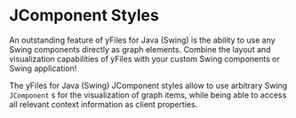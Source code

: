 # JComponent Styles
  

 An outstanding feature of yFiles for Java (Swing) is the ability to use any Swing components directly as graph elements. Combine the layout and visualization capabilities of yFiles with your custom Swing components or Swing application!   

 The yFiles for Java (Swing) JComponent styles allow to use arbitrary Swing `JComponent` s for the visualization of graph items, while being able to access all relevant context information as client properties.   